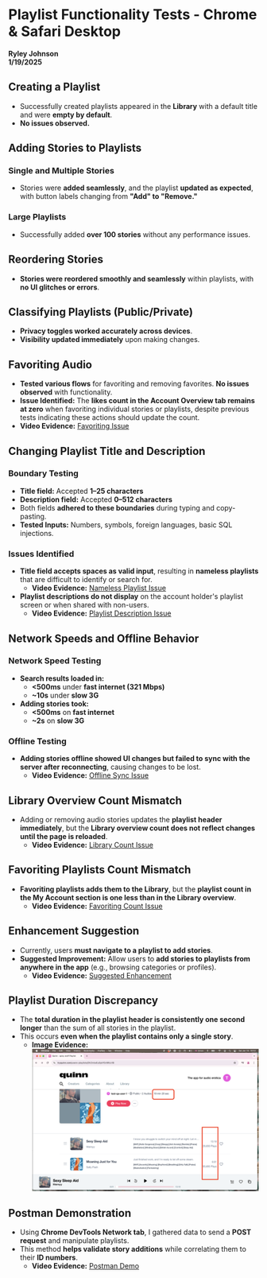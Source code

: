 # Playlist Functionality Tests - Chrome & Safari Desktop  

**Ryley Johnson**  
**1/19/2025**  

## Creating a Playlist  
- Successfully created playlists appeared in the **Library** with a default title and were **empty by default**.  
- **No issues observed.**  

## Adding Stories to Playlists  
### Single and Multiple Stories  
- Stories were **added seamlessly**, and the playlist **updated as expected**, with button labels changing from **"Add" to "Remove."**  

### Large Playlists  
- Successfully added **over 100 stories** without any performance issues.  

## Reordering Stories  
- **Stories were reordered smoothly and seamlessly** within playlists, with **no UI glitches or errors**.  

## Classifying Playlists (Public/Private)  
- **Privacy toggles worked accurately across devices**.  
- **Visibility updated immediately** upon making changes.  

## Favoriting Audio  
- **Tested various flows** for favoriting and removing favorites. **No issues observed** with functionality.  
- **Issue Identified:** The **likes count in the Account Overview tab remains at zero** when favoriting individual stories or playlists, despite previous tests indicating these actions should update the count.  
- **Video Evidence:** [Favoriting Issue](https://www.loom.com/share/3cb2e407f1c64af4a857e4946834a093)  

## Changing Playlist Title and Description  
### Boundary Testing  
- **Title field:** Accepted **1–25 characters**  
- **Description field:** Accepted **0–512 characters**  
- Both fields **adhered to these boundaries** during typing and copy-pasting.  
- **Tested Inputs:** Numbers, symbols, foreign languages, basic SQL injections.  

### Issues Identified  
- **Title field accepts spaces as valid input**, resulting in **nameless playlists** that are difficult to identify or search for.  
  - **Video Evidence:** [Nameless Playlist Issue](https://www.loom.com/share/f0f9ea727585405ab03d7897b7cc7469)  
- **Playlist descriptions do not display** on the account holder's playlist screen or when shared with non-users.  
  - **Video Evidence:** [Playlist Description Issue](https://www.loom.com/share/6ec435aa3150412d88e66b4f9e4435c0)  

## Network Speeds and Offline Behavior  
### Network Speed Testing  
- **Search results loaded in:**  
  - **<500ms** under **fast internet (321 Mbps)**  
  - **~10s** under **slow 3G**  
- **Adding stories took:**  
  - **<500ms** on **fast internet**  
  - **~2s** on **slow 3G**  

### Offline Testing  
- **Adding stories offline showed UI changes but failed to sync with the server after reconnecting**, causing changes to be lost.  
  - **Video Evidence:** [Offline Sync Issue](https://www.loom.com/share/030c06a9de944598a370d763e39eeeed)  

## Library Overview Count Mismatch  
- Adding or removing audio stories updates the **playlist header immediately**, but the **Library overview count does not reflect changes until the page is reloaded**.  
  - **Video Evidence:** [Library Count Issue](https://www.loom.com/share/9fc4e87d419645a492e1f998feaeb2d6)  

## Favoriting Playlists Count Mismatch  
- **Favoriting playlists adds them to the Library**, but the **playlist count in the My Account section is one less than in the Library overview**.  
  - **Video Evidence:** [Favoriting Count Issue](https://www.loom.com/share/294e3b7049b74c52ac9322f2e710b334)  

## Enhancement Suggestion  
- Currently, users **must navigate to a playlist to add stories**.  
- **Suggested Improvement:** Allow users to **add stories to playlists from anywhere in the app** (e.g., browsing categories or profiles).  
  - **Video Evidence:** [Suggested Enhancement](https://www.loom.com/share/90a45f24de6b4880806e27bf7fafca37)  

## Playlist Duration Discrepancy  
- The **total duration in the playlist header is consistently one second longer** than the sum of all stories in the playlist.  
- This occurs **even when the playlist contains only a single story**.  
  - **Image Evidence:** ![One Second Difference](one_second_difference.png)
 

## Postman Demonstration  
- Using **Chrome DevTools Network tab**, I gathered data to send a **POST request** and manipulate playlists.  
- This method **helps validate story additions** while correlating them to their **ID numbers**.  
  - **Video Evidence:** [Postman Demo](postman_demo.mov)  
